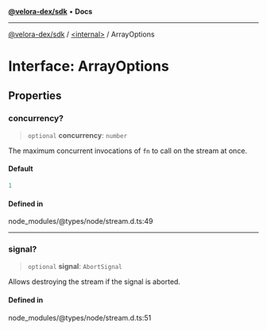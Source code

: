 [**@velora-dex/sdk**](../../README.md) • **Docs**

***

[@velora-dex/sdk](../../globals.md) / [\<internal\>](../README.md) / ArrayOptions

# Interface: ArrayOptions

## Properties

### concurrency?

> `optional` **concurrency**: `number`

The maximum concurrent invocations of `fn` to call on the stream at once.

#### Default

```ts
1
```

#### Defined in

node\_modules/@types/node/stream.d.ts:49

***

### signal?

> `optional` **signal**: `AbortSignal`

Allows destroying the stream if the signal is aborted.

#### Defined in

node\_modules/@types/node/stream.d.ts:51

